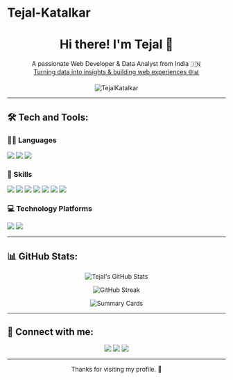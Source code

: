 # Tejal-Katalkar
<!-- Header -->
<h1 align="center">Hi there! I'm Tejal 👋</h1>

<p align="center">
  A passionate Web Developer & Data Analyst from India 🇮🇳 <br>
  <a href="#">Turning data into insights & building web experiences 🌐📊</a>
</p>

<p align="center">
  <img src="https://komarev.com/ghpvc/?username=TejalKatalkar&label=Profile%20views&color=0e75b6&style=flat" alt="TejalKatalkar" />
</p>

---

## 🛠️ Tech and Tools:

### 🧑‍💻 Languages
<p>
  <img src="https://img.shields.io/badge/Python-3776AB?style=for-the-badge&logo=python&logoColor=white"/>
  <img src="https://img.shields.io/badge/SQL-CC2927?style=for-the-badge&logo=postgresql&logoColor=white"/>
  <img src="https://img.shields.io/badge/HTML-E34F26?style=for-the-badge&logo=html5&logoColor=white"/>
</p>

### 🧠 Skills
<p>
  <img src="https://img.shields.io/badge/Numpy-%23013243.svg?style=for-the-badge&logo=numpy&logoColor=white"/>
  <img src="https://img.shields.io/badge/Pandas-%23150458.svg?style=for-the-badge&logo=pandas&logoColor=white"/>
  <img src="https://img.shields.io/badge/Matplotlib-%23ffdd57.svg?style=for-the-badge&logo=python&logoColor=black"/>
  <img src="https://img.shields.io/badge/Scikit%20Learn-F7931E?style=for-the-badge&logo=scikit-learn&logoColor=white"/>
  <img src="https://img.shields.io/badge/PowerBI-F2C811?style=for-the-badge&logo=powerbi&logoColor=black"/>
  <img src="https://img.shields.io/badge/Excel-217346?style=for-the-badge&logo=microsoft-excel&logoColor=white"/>
  <img src="https://img.shields.io/badge/Statistics-000000?style=for-the-badge"/>
</p>

### 💻 Technology Platforms
<p>
  <img src="https://img.shields.io/badge/Google%20Colab-F9AB00?style=for-the-badge&logo=google-colab&logoColor=white"/>
  <img src="https://img.shields.io/badge/Kaggle-20BEFF?style=for-the-badge&logo=kaggle&logoColor=white"/>
</p>

---

## 📊 GitHub Stats:

<p align="center">
  <img src="https://github-readme-stats.vercel.app/api?username=TejalKatalkar&show_icons=true&theme=default&hide=prs&count_private=true" alt="Tejal's GitHub Stats"/>
</p>

<p align="center">
  <img src="https://github-readme-streak-stats.herokuapp.com?user=TejalKatalkar&theme=default" alt="GitHub Streak"/>
</p>

<p align="center">
  <img src="https://github-profile-summary-cards.vercel.app/api/cards/profile-details?username=TejalKatalkar&theme=default" alt="Summary Cards"/>
</p>

---

## 🔗 Connect with me:

<p align="center">
  <a href="mailto:your-email@gmail.com"><img src="https://img.shields.io/badge/Gmail-D14836?style=for-the-badge&logo=gmail&logoColor=white"/></a>
  <a href="https://www.linkedin.com/in/your-linkedin-profile"><img src="https://img.shields.io/badge/LinkedIn-blue?style=for-the-badge&logo=linkedin&logoColor=white"/></a>
  <a href="https://twitter.com/your-twitter-handle"><img src="https://img.shields.io/badge/Twitter-1DA1F2?style=for-the-badge&logo=twitter&logoColor=white"/></a>
</p>

---

<p align="center">Thanks for visiting my profile. 🌱</p>

